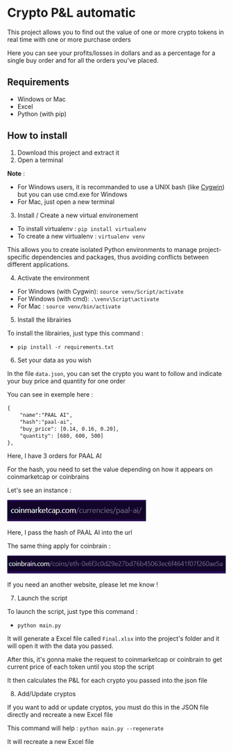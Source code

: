 # Crypto P&L automatic

This project allows you to find out the value of one or more crypto tokens in real time with one or more purchase orders

Here you can see your profits/losses in dollars and as a percentage for a single buy order and for all the orders you've placed.


## Requirements

- Windows or Mac
- Excel
- Python (with pip)

## How to install

1. Download this project and extract it
2. Open a terminal

__Note__ :

- For Windows users, it is recommanded to use a UNIX bash (like [Cygwin](https://www.cygwin.com/)) but you can use cmd.exe for Windows
- For Mac, just open a new terminal

3. Install / Create a new virtual environement

- To install virtualenv : `pip install virtualenv`
- To create a new virtualenv : `virtualenv venv`

This allows you to create isolated Python environments to manage project-specific dependencies and packages, thus avoiding conflicts between different applications.

4. Activate the environment

- For Windows (with Cygwin): `source venv/Script/activate`
- For Windows (with cmd): `.\venv\Script\activate`
- For Mac : `source venv/bin/activate`

5. Install the librairies

To install the librairies, just type this command :
- `pip install -r requirements.txt`

6. Set your data as you wish

In the file `data.json`, you can set the crypto you want to follow and indicate your buy price and quantity for one order

You can see in exemple here :

```
{
    "name":"PAAL AI",
    "hash":"paal-ai",
    "buy_price": [0.14, 0.16, 0.20],
    "quantity": [680, 600, 500]
},
```

Here, I have 3 orders for PAAL AI

For the hash, you need to set the value depending on how it appears on coinmarketcap or coinbrains

Let's see an instance :

![Instance of the hash for coinmarketcap](images/coinmarketcap_instance.PNG)

Here, I pass the hash of PAAL AI into the url

The same thing apply for coinbrain :

![Instance of the hash for coinbrains](images/coinbrains_instance.PNG)

If you need an another website, please let me know !

7. Launch the script

To launch the script, just type this command :
- `python main.py`

It will generate a Excel file called `Final.xlsx` into the project's folder and it will open it with the data you passed.

After this, it's gonna make the request to coinmarketcap or coinbrain to get current price of each token until you stop the script

It then calculates the P&L for each crypto you passed into the json file

8. Add/Update cryptos

If you want to add or update cryptos, you must do this in the JSON file directly and recreate a new Excel file

This command will help : `python main.py --regenerate`

It will recreate a new Excel file
